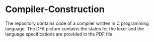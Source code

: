 # Compiler-Construction

The repository contains code of a compiler written in C programming language. The DFA picture contains the states for the lexer and the language specifications are provided in the PDF file.
